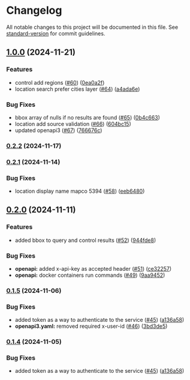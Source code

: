# Changelog

All notable changes to this project will be documented in this file. See [standard-version](https://github.com/conventional-changelog/standard-version) for commit guidelines.

## [1.0.0](https://github.com/MapColonies/geocoding/compare/v0.2.2...v1.0.0) (2024-11-21)


### Features

* control add regions ([#60](https://github.com/MapColonies/geocoding/issues/60)) ([0ea0a2f](https://github.com/MapColonies/geocoding/commit/0ea0a2f958cfcbe05e78fc3dcc0e7985d5f95403))
* location search prefer cities layer ([#64](https://github.com/MapColonies/geocoding/issues/64)) ([a4ada6e](https://github.com/MapColonies/geocoding/commit/a4ada6eff6af198b3b008ef09812bdf30e51f143))


### Bug Fixes

* bbox array of nulls if no results are found ([#65](https://github.com/MapColonies/geocoding/issues/65)) ([0b4c663](https://github.com/MapColonies/geocoding/commit/0b4c663df7b03969ac39ad5242146ed358ee051b))
* location add source validation ([#66](https://github.com/MapColonies/geocoding/issues/66)) ([604bc15](https://github.com/MapColonies/geocoding/commit/604bc15e6bf24557ca9b9489a97ae622d864c3e0))
* updated openapi3 ([#67](https://github.com/MapColonies/geocoding/issues/67)) ([766676c](https://github.com/MapColonies/geocoding/commit/766676c594c76bc952c32697213241f38c70b00c))

### [0.2.2](https://github.com/MapColonies/geocoding/compare/v0.2.1...v0.2.2) (2024-11-17)

### [0.2.1](https://github.com/MapColonies/geocoding/compare/v0.2.0...v0.2.1) (2024-11-14)


### Bug Fixes

* location display name mapco 5394 ([#58](https://github.com/MapColonies/geocoding/issues/58)) ([eeb6480](https://github.com/MapColonies/geocoding/commit/eeb6480b440827dba12716d93035a5cfde32edc1))

## [0.2.0](https://github.com/MapColonies/geocoding/compare/v0.1.5...v0.2.0) (2024-11-11)


### Features

* added bbox to query and control results ([#52](https://github.com/MapColonies/geocoding/issues/52)) ([944fde8](https://github.com/MapColonies/geocoding/commit/944fde859303d4dfaf2a605feb62b03584ad15b1))


### Bug Fixes

* **openapi:** added x-api-key as accepted header ([#51](https://github.com/MapColonies/geocoding/issues/51)) ([ce32257](https://github.com/MapColonies/geocoding/commit/ce322575829640c4cb120f680fc5e928c81bed91))
* **openapi:** docker containers run commands ([#49](https://github.com/MapColonies/geocoding/issues/49)) ([9aa9452](https://github.com/MapColonies/geocoding/commit/9aa94524185f6e4fbb0683d427806ef000c3239a))

### [0.1.5](https://github.com/MapColonies/geocoding/compare/v0.1.3...v0.1.5) (2024-11-06)


### Bug Fixes

* added token as a way to authenticate to the service ([#45](https://github.com/MapColonies/geocoding/issues/45)) ([a136a58](https://github.com/MapColonies/geocoding/commit/a136a5852149fb1019ffb1e8b4ec5abebcbcfe82))
* **openapi3.yaml:** removed required x-user-id ([#46](https://github.com/MapColonies/geocoding/issues/46)) ([3bd3de5](https://github.com/MapColonies/geocoding/commit/3bd3de524fa8b76708150097e75f987149842c26))

### [0.1.4](https://github.com/MapColonies/geocoding/compare/v0.1.3...v0.1.4) (2024-11-05)


### Bug Fixes

* added token as a way to authenticate to the service ([#45](https://github.com/MapColonies/geocoding/issues/45)) ([a136a58](https://github.com/MapColonies/geocoding/commit/a136a5852149fb1019ffb1e8b4ec5abebcbcfe82))
